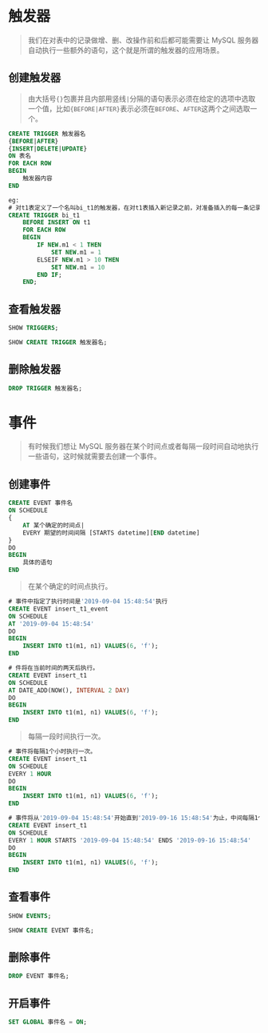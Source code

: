 # 触发器

> 我们在对表中的记录做增、删、改操作前和后都可能需要让 MySQL 服务器自动执行一些额外的语句，这个就是所谓的触发器的应用场景。

## 创建触发器

> 由大括号`{}`包裹并且内部用竖线`|`分隔的语句表示必须在给定的选项中选取一个值，比如`{BEFORE|AFTER}`表示必须在`BEFORE`、`AFTER`这两个之间选取一个。

```sql
CREATE TRIGGER 触发器名
{BEFORE|AFTER}
{INSERT|DELETE|UPDATE}
ON 表名
FOR EACH ROW
BEGIN
    触发器内容
END

eg:
# 对t1表定义了一个名叫bi_t1的触发器，在对t1表插入新记录之前，对准备插入的每一条记录都会执行BEGIN ... END之间的语句，NEW.列名表示当前待插入记录指定列的值。
CREATE TRIGGER bi_t1
    BEFORE INSERT ON t1
    FOR EACH ROW
    BEGIN
        IF NEW.m1 < 1 THEN
            SET NEW.m1 = 1
        ELSEIF NEW.m1 > 10 THEN
            SET NEW.m1 = 10
        END IF;
    END;
```

## 查看触发器

```sql
SHOW TRIGGERS;

SHOW CREATE TRIGGER 触发器名;
```

## 删除触发器

```sql
DROP TRIGGER 触发器名;
```

# 事件

> 有时候我们想让 MySQL 服务器在某个时间点或者每隔一段时间自动地执行一些语句，这时候就需要去创建一个事件。

## 创建事件

```sql
CREATE EVENT 事件名
ON SCHEDULE
{
    AT 某个确定的时间点|
    EVERY 期望的时间间隔 [STARTS datetime][END datetime]
}
DO
BEGIN
    具体的语句
END
```

> 在某个确定的时间点执行。

```sql
# 事件中指定了执行时间是'2019-09-04 15:48:54'执行
CREATE EVENT insert_t1_event
ON SCHEDULE
AT '2019-09-04 15:48:54'
DO
BEGIN
    INSERT INTO t1(m1, n1) VALUES(6, 'f');
END

# 件将在当前时间的两天后执行。
CREATE EVENT insert_t1
ON SCHEDULE
AT DATE_ADD(NOW(), INTERVAL 2 DAY)
DO
BEGIN
    INSERT INTO t1(m1, n1) VALUES(6, 'f');
END
```

> 每隔一段时间执行一次。

```sql
# 事件将每隔1个小时执行一次。
CREATE EVENT insert_t1
ON SCHEDULE
EVERY 1 HOUR
DO
BEGIN
    INSERT INTO t1(m1, n1) VALUES(6, 'f');
END

# 事件将从'2019-09-04 15:48:54'开始直到'2019-09-16 15:48:54'为止，中间每隔1个小时执行一次。
CREATE EVENT insert_t1
ON SCHEDULE
EVERY 1 HOUR STARTS '2019-09-04 15:48:54' ENDS '2019-09-16 15:48:54'
DO
BEGIN
    INSERT INTO t1(m1, n1) VALUES(6, 'f');
END
```

## 查看事件

```sql
SHOW EVENTS;

SHOW CREATE EVENT 事件名;
```

## 删除事件

```sql
DROP EVENT 事件名;
```

## 开启事件

```sql
SET GLOBAL 事件名 = ON;
```
